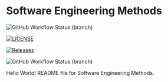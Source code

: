 # Software Engineering Methods

![GitHub Workflow Status (branch)](https://img.shields.io/github/actions/workflow/status/Devan-68/sem/main.yml?branch=master)

[![LICENSE](https://img.shields.io/github/license/<github-username>/sem.svg?style=flat-square)](https://github.com/Devan-68/sem/blob/master/LICENSE)

[![Releases](https://img.shields.io/github/release/<github-username>/sem/all.svg?style=flat-square)](https://github.com/Devan-68/sem/releases)

![GitHub Workflow Status (branch)](https://img.shields.io/github/actions/workflow/status/Devan-68/sem/main.yml?branch=develop)

Hello World!
README file for Software Engineering Methods.


